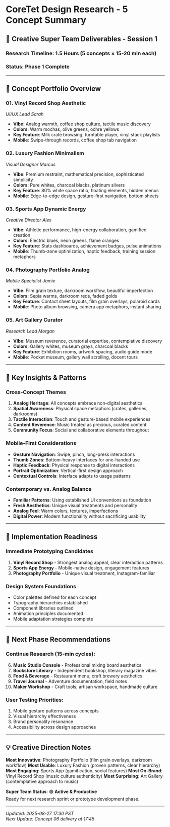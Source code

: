 # CoreTet Design Research - 5 Concept Summary

## 🎵 Creative Super Team Deliverables - Session 1

### Research Timeline: 1.5 Hours (5 concepts × 15-20 min each)
### Status: Phase 1 Complete

---

## 📁 Concept Portfolio Overview

### 01. **Vinyl Record Shop Aesthetic** 
*UI/UX Lead Sarah*
- **Vibe**: Analog warmth, coffee shop culture, tactile music discovery
- **Colors**: Warm mochas, olive greens, ochre yellows
- **Key Feature**: Milk crate browsing, turntable player, vinyl stack playlists
- **Mobile**: Swipe-through records, coffee shop tab navigation

### 02. **Luxury Fashion Minimalism**
*Visual Designer Marcus*
- **Vibe**: Premium restraint, mathematical precision, sophisticated simplicity
- **Colors**: Pure whites, charcoal blacks, platinum silvers
- **Key Feature**: 80% white space ratio, floating elements, hidden menus
- **Mobile**: Edge-to-edge design, gesture-first navigation, bottom sheets

### 03. **Sports App Dynamic Energy**  
*Creative Director Alex*
- **Vibe**: Athletic performance, high-energy collaboration, gamified creation
- **Colors**: Electric blues, neon greens, flame oranges
- **Key Feature**: Stats dashboards, achievement badges, pulse animations
- **Mobile**: Thumb-zone optimization, haptic feedback, training session metaphors

### 04. **Photography Portfolio Analog**
*Mobile Specialist Jamie*  
- **Vibe**: Film grain texture, darkroom workflow, beautiful imperfection
- **Colors**: Sepia warms, darkroom reds, faded golds
- **Key Feature**: Contact sheet layouts, film grain overlays, polaroid cards
- **Mobile**: Photo album browsing, camera app metaphors, instant sharing

### 05. **Art Gallery Curator**
*Research Lead Morgan*
- **Vibe**: Museum reverence, curatorial expertise, contemplative discovery  
- **Colors**: Gallery whites, museum grays, charcoal blacks
- **Key Feature**: Exhibition rooms, artwork spacing, audio guide mode
- **Mobile**: Pocket museum, gallery wall scrolling, docent tours

---

## 🎯 Key Insights & Patterns

### Cross-Concept Themes
1. **Analog Heritage**: All concepts embrace non-digital aesthetics
2. **Spatial Awareness**: Physical space metaphors (crates, galleries, darkrooms)  
3. **Tactile Interaction**: Touch and gesture-based mobile experiences
4. **Content Reverence**: Music treated as precious, curated content
5. **Community Focus**: Social and collaborative elements throughout

### Mobile-First Considerations
- **Gesture Navigation**: Swipe, pinch, long-press interactions
- **Thumb Zones**: Bottom-heavy interfaces for one-handed use
- **Haptic Feedback**: Physical response to digital interactions
- **Portrait Optimization**: Vertical-first design approach
- **Contextual Controls**: Interface adapts to usage patterns

### Contemporary vs. Analog Balance
- **Familiar Patterns**: Using established UI conventions as foundation
- **Fresh Aesthetics**: Unique visual treatments and personality
- **Analog Feel**: Warm colors, textures, imperfections
- **Digital Power**: Modern functionality without sacrificing usability

---

## 🚀 Implementation Readiness

### Immediate Prototyping Candidates
1. **Vinyl Record Shop** - Strongest analog appeal, clear interaction patterns
2. **Sports App Energy** - Mobile-native design, engagement features
3. **Photography Portfolio** - Unique visual treatment, Instagram-familiar

### Design System Foundations
- Color palettes defined for each concept
- Typography hierarchies established  
- Component libraries outlined
- Animation principles documented
- Mobile adaptation strategies complete

---

## 📱 Next Phase Recommendations

### Continue Research (15-min cycles):
06. **Music Studio Console** - Professional mixing board aesthetics
07. **Bookstore Literary** - Independent bookshop, literary magazine vibes
08. **Food & Beverage** - Restaurant menu, craft brewery aesthetics  
09. **Travel Journal** - Adventure documentation, field notes
10. **Maker Workshop** - Craft tools, artisan workspace, handmade culture

### User Testing Priorities:
1. Mobile gesture patterns across concepts
2. Visual hierarchy effectiveness  
3. Brand personality resonance
4. Accessibility across design approaches

---

## 💡 Creative Direction Notes

**Most Innovative**: Photography Portfolio (film grain overlays, darkroom workflow)
**Most Usable**: Luxury Fashion (proven patterns, clear hierarchy)  
**Most Engaging**: Sports App (gamification, social features)
**Most On-Brand**: Vinyl Record Shop (music culture authenticity)
**Most Surprising**: Art Gallery (contemplative approach to music)

**Super Team Status**: 🟢 **Active & Productive**  
Ready for next research sprint or prototype development phase.

---

*Updated: 2025-08-27 17:30 PST*  
*Next Update: Concept 06 delivery at 17:45*